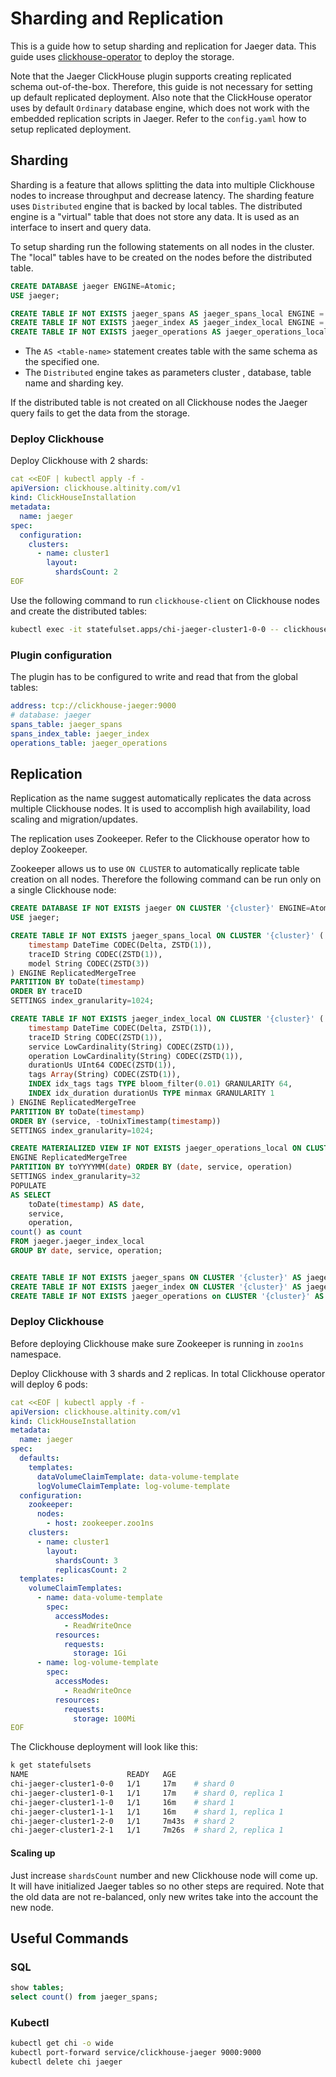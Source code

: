 # Sharding and Replication

This is a guide how to setup sharding and replication for Jaeger data.
This guide uses [clickhouse-operator](https://github.com/Altinity/clickhouse-operator) to deploy
the storage.

Note that the Jaeger ClickHouse plugin supports creating replicated schema out-of-the-box. Therefore,
this guide is not necessary for setting up default replicated deployment. Also note that the
ClickHouse operator uses by default `Ordinary` database engine, which does not work with the
embedded replication scripts in Jaeger.
Refer to the `config.yaml` how to setup replicated deployment.

## Sharding

Sharding is a feature that allows splitting the data into multiple Clickhouse nodes to
increase throughput and decrease latency.
The sharding feature uses `Distributed` engine that is backed by local tables.
The distributed engine is a "virtual" table that does not store any data. It is used as 
an interface to insert and query data.

To setup sharding run the following statements on all nodes in the cluster.
The "local" tables have to be created on the nodes before the distributed table.

```sql
CREATE DATABASE jaeger ENGINE=Atomic;
USE jaeger;

CREATE TABLE IF NOT EXISTS jaeger_spans AS jaeger_spans_local ENGINE = Distributed('{cluster}', default, jaeger_spans_local, cityHash64(traceID));
CREATE TABLE IF NOT EXISTS jaeger_index AS jaeger_index_local ENGINE = Distributed('{cluster}', default, jaeger_index_local, cityHash64(traceID));
CREATE TABLE IF NOT EXISTS jaeger_operations AS jaeger_operations_local ENGINE = Distributed('{cluster}', default, jaeger_operations_local, rand());
```

* The `AS <table-name>` statement creates table with the same schema as the specified one. 
* The `Distributed` engine takes as parameters cluster , database, table name and sharding key.

If the distributed table is not created on all Clickhouse nodes the Jaeger query fails to get the data from the storage.

### Deploy Clickhouse

Deploy Clickhouse with 2 shards:

```yaml
cat <<EOF | kubectl apply -f -
apiVersion: clickhouse.altinity.com/v1
kind: ClickHouseInstallation
metadata:
  name: jaeger
spec:
  configuration:
    clusters:
      - name: cluster1
        layout:
          shardsCount: 2
EOF
```

Use the following command to run `clickhouse-client` on Clickhouse nodes and create the distributed tables:
```bash
kubectl exec -it statefulset.apps/chi-jaeger-cluster1-0-0 -- clickhouse-client  
```

### Plugin configuration

The plugin has to be configured to write and read that from the global tables:

```yaml
address: tcp://clickhouse-jaeger:9000
# database: jaeger
spans_table: jaeger_spans
spans_index_table: jaeger_index
operations_table: jaeger_operations
```

## Replication

Replication as the name suggest automatically replicates the data across multiple Clickhouse nodes.
It is used to accomplish high availability, load scaling and migration/updates.

The replication uses Zookeeper. Refer to the Clickhouse operator how to deploy Zookeeper.

Zookeeper allows us to use `ON CLUSTER` to automatically replicate table creation on all nodes.
Therefore the following command can be run only on a single Clickhouse node:

```sql
CREATE DATABASE IF NOT EXISTS jaeger ON CLUSTER '{cluster}' ENGINE=Atomic;
USE jaeger;

CREATE TABLE IF NOT EXISTS jaeger_spans_local ON CLUSTER '{cluster}' (
    timestamp DateTime CODEC(Delta, ZSTD(1)),
    traceID String CODEC(ZSTD(1)),
    model String CODEC(ZSTD(3))
) ENGINE ReplicatedMergeTree
PARTITION BY toDate(timestamp)
ORDER BY traceID
SETTINGS index_granularity=1024;

CREATE TABLE IF NOT EXISTS jaeger_index_local ON CLUSTER '{cluster}' (
    timestamp DateTime CODEC(Delta, ZSTD(1)),
    traceID String CODEC(ZSTD(1)),
    service LowCardinality(String) CODEC(ZSTD(1)),
    operation LowCardinality(String) CODEC(ZSTD(1)),
    durationUs UInt64 CODEC(ZSTD(1)),
    tags Array(String) CODEC(ZSTD(1)),
    INDEX idx_tags tags TYPE bloom_filter(0.01) GRANULARITY 64,
    INDEX idx_duration durationUs TYPE minmax GRANULARITY 1
) ENGINE ReplicatedMergeTree
PARTITION BY toDate(timestamp)
ORDER BY (service, -toUnixTimestamp(timestamp))
SETTINGS index_granularity=1024;

CREATE MATERIALIZED VIEW IF NOT EXISTS jaeger_operations_local ON CLUSTER '{cluster}'
ENGINE ReplicatedMergeTree
PARTITION BY toYYYYMM(date) ORDER BY (date, service, operation)
SETTINGS index_granularity=32
POPULATE
AS SELECT
    toDate(timestamp) AS date,
    service,
    operation,
count() as count
FROM jaeger.jaeger_index_local
GROUP BY date, service, operation;


CREATE TABLE IF NOT EXISTS jaeger_spans ON CLUSTER '{cluster}' AS jaeger.jaeger_spans_local ENGINE = Distributed('{cluster}', jaeger, jaeger_spans_local, cityHash64(traceID));
CREATE TABLE IF NOT EXISTS jaeger_index ON CLUSTER '{cluster}' AS jaeger.jaeger_index_local ENGINE = Distributed('{cluster}', jaeger, jaeger_index_local, cityHash64(traceID));
CREATE TABLE IF NOT EXISTS jaeger_operations on CLUSTER '{cluster}' AS jaeger.jaeger_operations_local ENGINE = Distributed('{cluster}', jaeger, jaeger_operations_local, rand());
```

### Deploy Clickhouse

Before deploying Clickhouse make sure Zookeeper is running in `zoo1ns` namespace.

Deploy Clickhouse with 3 shards and 2 replicas. In total Clickhouse operator will deploy 6 pods:

```yaml
cat <<EOF | kubectl apply -f -
apiVersion: clickhouse.altinity.com/v1
kind: ClickHouseInstallation
metadata:
  name: jaeger
spec:
  defaults:
    templates:
      dataVolumeClaimTemplate: data-volume-template
      logVolumeClaimTemplate: log-volume-template
  configuration:
    zookeeper:
      nodes:
        - host: zookeeper.zoo1ns
    clusters:
      - name: cluster1
        layout:
          shardsCount: 3
          replicasCount: 2
  templates:
    volumeClaimTemplates:
      - name: data-volume-template
        spec:
          accessModes:
            - ReadWriteOnce
          resources:
            requests:
              storage: 1Gi
      - name: log-volume-template
        spec:
          accessModes:
            - ReadWriteOnce
          resources:
            requests:
              storage: 100Mi
EOF
```

The Clickhouse deployment will look like this:
```bash
k get statefulsets
NAME                      READY   AGE
chi-jaeger-cluster1-0-0   1/1     17m    # shard 0
chi-jaeger-cluster1-0-1   1/1     17m    # shard 0, replica 1
chi-jaeger-cluster1-1-0   1/1     16m    # shard 1
chi-jaeger-cluster1-1-1   1/1     16m    # shard 1, replica 1
chi-jaeger-cluster1-2-0   1/1     7m43s  # shard 2
chi-jaeger-cluster1-2-1   1/1     7m26s  # shard 2, replica 1
```

#### Scaling up

Just increase `shardsCount` number and new Clickhouse node will come up. It will have initialized Jaeger tables so
no other steps are required. Note that the old data are not re-balanced, only new writes take into the account
the new node.

## Useful Commands

### SQL

```sql
show tables;
select count() from jaeger_spans;
```

### Kubectl

```bash
kubectl get chi -o wide
kubectl port-forward service/clickhouse-jaeger 9000:9000
kubectl delete chi jaeger
```
